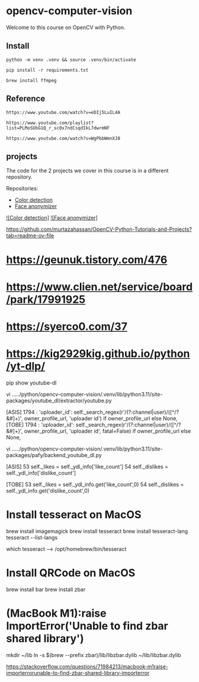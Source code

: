 # opencv-computer-vision

Welcome to this course on OpenCV with Python.


## Install

    python -m venv .venv && source .venv/bin/activate

    pip install -r requirements.txt

    brew install ffmpeg

## Reference

    https://www.youtube.com/watch?v=eDIj5LuIL4A

    https://www.youtube.com/playlist?list=PLMoSUbG1Q_r_sc0x7ndCsqdIkL7dwrmNF
    
    https://www.youtube.com/watch?v=WgPbbWmnXJ8


## projects

The code for the 2 projects we cover in this course is in a different repository.

Repositories:

- [Color detection](https://github.com/computervisioneng/color-detection-opencv)
- [Face anonymizer](https://github.com/computervisioneng/face-anonymizer-ptyhon)


[![Color detection]](https://www.youtube.com/watch?v=aFNDh5k3SjU)
[![Face anonymizer]](https://www.youtube.com/watch?v=DRMBqhrfxXg)



https://github.com/murtazahassan/OpenCV-Python-Tutorials-and-Projects?tab=readme-ov-file





# https://geunuk.tistory.com/476
# https://www.clien.net/service/board/park/17991925
# https://syerco0.com/37
# https://kig2929kig.github.io/python/yt-dlp/

pip show youtube-dl

vi ...../python/opencv-computer-vision/.venv/lib/python3.11/site-packages/youtube_dl/extractor/youtube.py

[ASIS]
1794 : 'uploader_id': self._search_regex(r'/(?:channel|user)/([^/?&#]+)', owner_profile_url, 'uploader id') if owner_profile_url else None,
[TOBE]
1794 : 'uploader_id': self._search_regex(r'/(?:channel|user)/([^/?&#]+)', owner_profile_url, 'uploader id', fatal=False) if owner_profile_url else None,


vi ...../python/opencv-computer-vision/.venv/lib/python3.11/site-packages/pafy/backend_youtube_dl.py

[ASIS]
53 self._likes = self._ydl_info['like_count']
54 self._dislikes = self._ydl_info['dislike_count']

[TOBE]
53 self._likes = self._ydl_info.get('like_count',0)
54 self._dislikes = self._ydl_info.get('dislike_count',0)

# Install tesseract on MacOS

brew install imagemagick
brew install tesseract
brew install tesseract-lang
tesseract --list-langs

which tesseract
--> /opt/homebrew/bin/tesseract

# Install QRCode on MacOS

brew install bar
brew install zbar

# (MacBook M1):raise ImportError('Unable to find zbar shared library')

mkdir ~/lib
ln -s $(brew --prefix zbar)/lib/libzbar.dylib ~/lib/libzbar.dylib

https://stackoverflow.com/questions/71984213/macbook-m1raise-importerrorunable-to-find-zbar-shared-library-importerror

